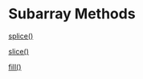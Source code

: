 # Subarray Methods

[splice()](Subarray%20Methods%20d184194779654d27b9a449684dd4d434/splice()%2025dcad123d4a4da2ad552621a1213bf7.md)

[slice()](Subarray%20Methods%20d184194779654d27b9a449684dd4d434/slice()%206b42b7e7d5fe462b982e9f4a951c44ed.md)

[fill()](Subarray%20Methods%20d184194779654d27b9a449684dd4d434/fill()%203565941841fb4adfb57c3dea08618f0a.md)